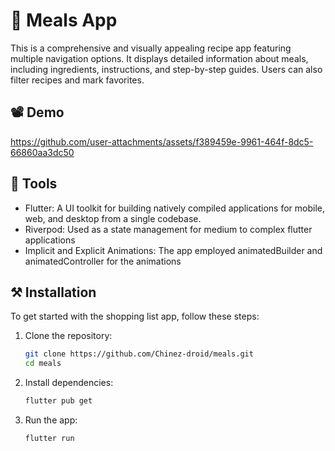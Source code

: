 # 🍔 Meals App

This is a comprehensive and visually appealing recipe app featuring multiple navigation options. It displays detailed information about meals, including ingredients, instructions, and step-by-step guides. Users can also filter recipes and mark favorites.

## 📽️ Demo
https://github.com/user-attachments/assets/f389459e-9961-464f-8dc5-66860aa3dc50

## 🔨 Tools
- Flutter: A UI toolkit for building natively compiled applications for mobile, web, and desktop from a single codebase.
- Riverpod: Used as a state management for medium to complex flutter applications
- Implicit and Explicit Animations: The app employed animatedBuilder and animatedController for the animations

## ⚒️ Installation
To get started with the shopping list app, follow these steps:
1. Clone the repository:
   ```bash
   git clone https://github.com/Chinez-droid/meals.git
   cd meals
2. Install dependencies:
   ```bash
   flutter pub get
3. Run the app:
   ```bash
   flutter run
